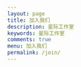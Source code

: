 ```yaml
---
layout: page
title: 加入我们
description: 星际工作室
keywords: 星际工作室
comments: true
menu: 加入我们
permalink: /join/
---
```


<script type='text/javascript' src='https://www.wjx.cn/handler/jqemed.ashx?activity=79563310&width=760&source=iframe'></script>
